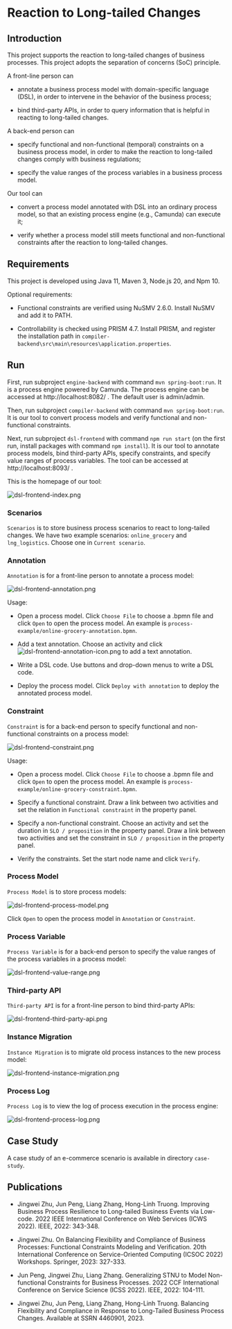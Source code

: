 # Reaction to Long-tailed Changes

## Introduction

This  project supports the reaction to long-tailed changes of business processes. This project adopts the separation of concerns (SoC) principle.

A front-line person can

- annotate a business process model with domain-specific language (DSL), in order to intervene in the behavior of the business process;

- bind third-party APIs, in order to query information that is helpful in reacting to long-tailed changes.

A back-end person can

- specify functional and non-functional (temporal) constraints on a business process model, in order to make the reaction to long-tailed changes comply with business regulations;

- specify the value ranges of the process variables in a business process model.

Our tool can

- convert a process model  annotated with DSL into an ordinary process model, so that an existing process engine (e.g., Camunda) can execute it;

- verify whether a process model still meets functional and non-functional constraints after the reaction to long-tailed changes.

## Requirements

This project is developed using Java 11, Maven 3, Node.js 20, and Npm 10.

Optional requirements:

- Functional constraints are verified using NuSMV 2.6.0. Install NuSMV and add it to PATH.

- Controllability is checked using PRISM 4.7. Install PRISM, and register the installation path in `compiler-backend\src\main\resources\application.properties`.

## Run

First, run subproject `engine-backend` with command `mvn spring-boot:run`. It is a process engine powered by Camunda. The process engine can be accessed at http://localhost:8082/ . The default user is admin/admin.

Then, run subproject `compiler-backend` with command `mvn spring-boot:run`. It is our tool to convert process models and verify functional and non-functional constraints.

Next, run subproject `dsl-frontend` with command `npm run start` (on the first run, install packages with command `npm install`). It is our tool to annotate process models, bind third-party APIs, specify constraints, and specify value ranges of process variables. The tool can be accessed at http://localhost:8093/ .

This is the homepage of our tool:

![dsl-frontend-index.png](image/dsl-frontend.png)

### Scenarios

`Scenarios` is to store business process scenarios to react to long-tailed changes. We have two example scenarios: `online_grocery` and `lng_logistics`. Choose one in `Current scenario`.

### Annotation

`Annotation` is for a front-line person to annotate a process model:

![dsl-frontend-annotation.png](image/dsl-frontend-annotation.png)

Usage:

- Open a process model. Click `Choose File` to choose a .bpmn file and click `Open` to open the process model. An example is `process-example/online-grocery-annotation.bpmn`.

- Add a text annotation. Choose an activity and click ![dsl-frontend-annotation-icon.png](image/dsl-frontend-annotation-icon.png) to add a text annotation.

- Write a DSL code. Use buttons and drop-down menus to write a DSL code.

- Deploy the process model. Click `Deploy with annotation` to deploy the annotated process model.

### Constraint

`Constraint` is for a back-end person to specify functional and non-functional constraints on a process model:

![dsl-frontend-constraint.png](image/dsl-frontend-constraint.png)

Usage:

- Open a process model. Click `Choose File` to choose a .bpmn file and click `Open` to open the process model. An example is `process-example/online-grocery-constraint.bpmn`.

- Specify a functional constraint. Draw a link between two activities and set the relation in `Functional constraint` in the property panel.

- Specify a non-functional constraint. Choose an activity and set the duration in `SLO / proposition` in the property panel. Draw a link between two activities and set the constraint in `SLO / proposition` in the property panel.

- Verify the constraints. Set the start node name and click `Verify`.

### Process Model

`Process Model` is to store process models:

![dsl-frontend-process-model.png](image/dsl-frontend-process-model.png)

Click `Open` to open the process model in `Annotation` or `Constraint`.

### Process Variable

`Process Variable` is for a back-end person to specify the value ranges of the process variables in a process model:

![dsl-frontend-value-range.png](image/dsl-frontend-value-range.png)

### Third-party API

`Third-party API` is for a front-line person to bind third-party APIs:

![dsl-frontend-third-party-api.png](image/dsl-frontend-third-party-api.png)

### Instance Migration

`Instance Migration` is to migrate old process instances to the new process model:

![dsl-frontend-instance-migration.png](image/dsl-frontend-instance-migration.png)

### Process Log

`Process Log` is to view the log of process execution in the process engine:

![dsl-frontend-process-log.png](image/dsl-frontend-process-log.png)

## Case Study

A case study of an e-commerce scenario is available in directory `case-study`.

## Publications

- Jingwei Zhu, Jun Peng, Liang Zhang, Hong-Linh Truong. Improving Business Process Resilience to Long-tailed Business Events via Low-code. 2022 IEEE International Conference on Web Services (ICWS 2022). IEEE, 2022: 343-348.

- Jingwei Zhu. On Balancing Flexibility and Compliance of Business Processes: Functional Constraints Modeling and Verification. 20th International Conference on Service-Oriented Computing (ICSOC 2022) Workshops. Springer, 2023: 327-333.

- Jun Peng, Jingwei Zhu, Liang Zhang. Generalizing STNU to Model Non-functional Constraints for Business Processes. 2022 CCF International Conference on Service Science (ICSS 2022). IEEE, 2022: 104-111.

- Jingwei Zhu, Jun Peng, Liang Zhang, Hong-Linh Truong. Balancing Flexibility and Compliance in Response to Long-Tailed Business Process Changes. Available at SSRN 4460901, 2023.
